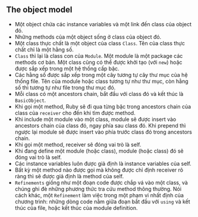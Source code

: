 ## The object model
* Một object chứa các instance variables và một link đến class của object đó.
* Những methods của một object sống ở class của object đó.
* Một class thực chất là một object của class `Class`. Tên của class thực chất chỉ là một hằng số.
* `Class` thì lại là class con của `Module`. Một module là một package các methods cơ bản. Một class cũng có thể được khởi tạo (với `new`) hoặc được sắp xếp trong một hệ thống cấp bậc.
* Các hằng số được sắp xếp trong một cây tương tự cây thư mục của hệ thống file. Tên của module hoặc class tương tự như thư mục, còn hằng số thì tương tự như file trong thư mục đó.
* Mỗi class có một ancestors chain, bắt đầu với class đó và kết thúc là `BasicObject`.
* Khi gọi một method, Ruby sẽ đi qua từng bậc trong ancestors chain của class của `receiver` cho đến khi tìm được method.
* Khi include một module vào một class, module sẽ được insert vào ancestors chain của class đó, ngay phía sau class đó. Khi prepend thì ngược lại module sẽ được insert vào phía trước class đó trong ancestors chain.
* Khi gọi một method, receiver sẽ đóng vai trò là self.
* Khi đang define một module (hoặc class), module (hoặc class) đó sẽ đóng vai trò là self.
* Các instance variables luôn được giả định là instance variables của self.
* Bất kỳ một method nào được gọi mà không được chỉ định receiver rõ ràng thì sẽ được giả định là method của self.
* `Refinements` giống như một đoạn code được chắp vá vào một class, và chúng ghi đè những phương thức tra cứu method thông thường. Nói cách khác, một `Refinement` làm việc trong một phạm vi nhất định của chương trình: những dòng code nằm giữa đoạn bắt đầu với `using` và kết thúc của file, hoặc kết thúc của module definition.
